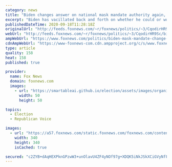 ```yaml
---
category: news
title: "Biden changes answer on national mask mandate authority again, says he would not have power to enforce it"
excerpt: "Biden has vacillated back and forth on whether he could or would enforce a national mask mandate as president"
publishedDateTime: 2020-09-18T11:28:18Z
originalUrl: "http://feeds.foxnews.com/~r/foxnews/politics/~3/CqodirHR9Sc/biden-mask-mandate-change-town-hall"
webUrl: "http://feeds.foxnews.com/~r/foxnews/politics/~3/CqodirHR9Sc/biden-mask-mandate-change-town-hall"
ampWebUrl: "https://www.foxnews.com/politics/biden-mask-mandate-change-town-hall.amp"
cdnAmpWebUrl: "https://www-foxnews-com.cdn.ampproject.org/c/s/www.foxnews.com/politics/biden-mask-mandate-change-town-hall.amp"
type: article
quality: 158
heat: 158
published: true

provider:
  name: Fox News
  domain: foxnews.com
  images:
    - url: "https://smartableai.github.io/election/assets/images/organizations/foxnews.com-50x50.jpg"
      width: 50
      height: 50

topics:
  - Election
  - Republican Voice

images:
  - url: "https://a57.foxnews.com/static.foxnews.com/foxnews.com/content/uploads/2020/01/340/340/Screen-Shot-2020-01-15-at-11.36.03-AM.png?ve=1&tl=1"
    width: 340
    height: 340
    isCached: true

secured: "c2ZYB+dAqHEXPknGPzwW3+unOlavU4ZF4yNOf97g+XDQK5iNkJSkXCiGVyNfFXO0UJW/G4vY3kLtKGurdrB49SuGnucNI1eEQIk94RS5xvbv7sft+1a7S04qRE5sLfBPDFf0EA2ZWYrA7on8WPAVUUHwFRlLkvBvEns2la1EFWr2hUaIPne2YF2uQMK3midbH9KWnahlXNKRAq9UKXi8kzFscWTfDtOSKpThLqb8Go+B39Oqo1dvYL7MQf9SbRQPAmk6uCsVva02eHeGm3K6qfuvSLovdD5KhD7trsa9xGSTPXP1vJNqff04kUVdNMQttKyLebXXOI3SN5URCWf8FVFHGJul95nZO0FSEdIUCsA=;lm4wOFhH7UhfN8J3MnkPow=="
---
```


